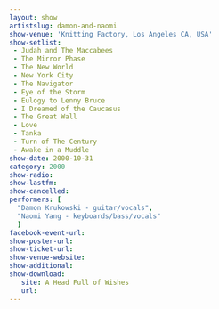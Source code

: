 ```yaml
---
layout: show
artistslug: damon-and-naomi
show-venue: 'Knitting Factory, Los Angeles CA, USA'
show-setlist: 
 - Judah and The Maccabees
 - The Mirror Phase
 - The New World
 - New York City
 - The Navigator
 - Eye of the Storm
 - Eulogy to Lenny Bruce
 - I Dreamed of the Caucasus
 - The Great Wall
 - Love
 - Tanka
 - Turn of The Century
 - Awake in a Muddle
show-date: 2000-10-31
category: 2000
show-radio: 
show-lastfm: 
show-cancelled: 
performers: [
  "Damon Krukowski - guitar/vocals",
  "Naomi Yang - keyboards/bass/vocals"
  ]
facebook-event-url: 
show-poster-url: 
show-ticket-url: 
show-venue-website: 
show-additional: 
show-download:
   site: A Head Full of Wishes
   url: 
---
```


